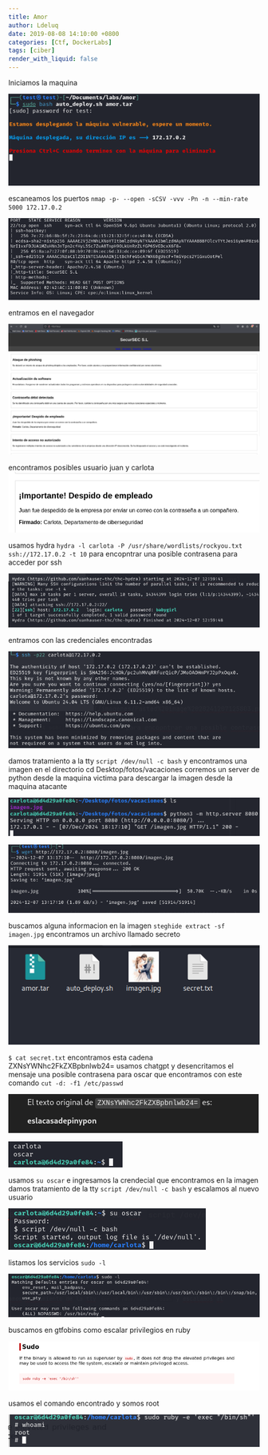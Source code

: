 ```yaml
---
title: Amor
author: Ldeluq
date: 2019-08-08 14:10:00 +0800
categories: [Ctf, DockerLabs]
tags: [ciber]
render_with_liquid: false
---
```


Iniciamos la maquina 

![[Pasted image 20241207124906.png]](/imagenes/Pasted%20image%2020241207124906.png)

escaneamos los puertos `nmap -p- --open -sCSV -vvv -Pn -n --min-rate 5000 172.17.0.2`

![[Pasted image 20241207125110.png]](/imagenes/Pasted%20image%2020241207125110.png)

entramos en el navegador 

![[Pasted image 20241207125251.png]](/imagenes/Pasted%20image%2020241207125251.png)

encontramos posibles usuario  juan y carlota 
![[Pasted image 20241207125803.png]](/imagenes/Pasted%20image%2020241207125803.png)

usamos hydra  `hydra -l carlota -P /usr/share/wordlists/rockyou.txt ssh://172.17.0.2 -t 10` para encopntrar una posible contrasena para acceder por ssh 

![[Pasted image 20241207130047.png]](/imagenes/Pasted%20image%2020241207130047.png)

entramos con las credenciales encontradas

![[Pasted image 20241207130321.png]](/imagenes/Pasted%20image%2020241207130321.png)

damos tratamiento a la tty `script /dev/null -c bash` y encontramos una imagen en el directorio cd Desktop/fotos/vacaciones
corremos un server de python desde la maquina victima para descargar la imagen desde la maquina atacante 

![[Pasted image 20241207131818.png]](/imagenes/Pasted%20image%2020241207131818.png)

![[Pasted image 20241207131914.png]](/imagenes/Pasted%20image%2020241207131914.png)

buscamos alguna informacion en la imagen `steghide extract -sf imagen.jpg` encontramos un archivo llamado secreto 

![[Pasted image 20241207132205.png]](/imagenes/Pasted%20image%2020241207132205.png)

`$ cat secret.txt`     encontramos esta cadena ZXNsYWNhc2FkZXBpbnlwb24=
usamos chatgpt y desencritamos el mensaje una posible contrasena para oscar que encontramos con este comando `cut -d: -f1 /etc/passwd`


![[Pasted image 20241207132450.png]](/imagenes/Pasted%20image%2020241207132450.png)

![[Pasted image 20241207133021.png]](/imagenes/Pasted%20image%2020241207133021.png)

usamos `su oscar` e ingresamos la crendecial que encontramos en la imagen damos tratamiento de la tty `script /dev/null -c bash` y escalamos al nuevo usuario 

![[Pasted image 20241207133341.png]](/imagenes/Pasted%20image%2020241207133341.png)

listamos los servicios `sudo -l` 

![[Pasted image 20241207133512.png]](/imagenes/Pasted%20image%2020241207133512.png)

buscamos en gtfobins como escalar privilegios en ruby

![[Pasted image 20241207133733.png]](/imagenes/Pasted%20image%2020241207133733.png)

usamos el comando encontrado y somos root

![[Pasted image 20241207133845.png]](/imagenes/Pasted%20image%2020241207133845.png)
